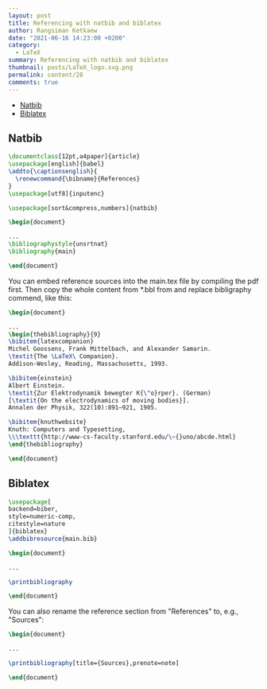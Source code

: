 ```yaml
---
layout: post
title: Referencing with natbib and biblatex
author: Rangsiman Ketkaew
date: "2021-06-16 14:23:00 +0200"
category:
  - LaTeX
summary: Referencing with natbib and biblatex
thumbnail: posts/LaTeX_logo.svg.png
permalink: content/28
comments: true
---
```


- [Natbib](#natbib)
- [Biblatex](#biblatex)

## Natbib

```tex
\documentclass[12pt,a4paper]{article}
\usepackage[english]{babel}
\addto{\captionsenglish}{
  \renewcommand{\bibname}{References}
}
\usepackage[utf8]{inputenc}

\usepackage[sort&compress,numbers]{natbib}

\begin{document}

...
\bibliographystyle{unsrtnat}
\bibliography{main}

\end{document}
```

You can embed reference sources into the main.tex file by compiling the pdf first. Then copy the whole content from \*.bbl from and replace bibligraphy commend, like this:

```tex
\begin{document}

...
\begin{thebibliography}{9}
\bibitem{latexcompanion}
Michel Goossens, Frank Mittelbach, and Alexander Samarin.
\textit{The \LaTeX\ Companion}.
Addison-Wesley, Reading, Massachusetts, 1993.

\bibitem{einstein}
Albert Einstein.
\textit{Zur Elektrodynamik bewegter K{\"o}rper}. (German)
[\textit{On the electrodynamics of moving bodies}].
Annalen der Physik, 322(10):891–921, 1905.

\bibitem{knuthwebsite}
Knuth: Computers and Typesetting,
\\\texttt{http://www-cs-faculty.stanford.edu/\~{}uno/abcde.html}
\end{thebibliography}

\end{document}
```

## Biblatex

```tex
\usepackage[
backend=biber,
style=numeric-comp,
citestyle=nature
]{biblatex}
\addbibresource{main.bib}

\begin{document}

...

\printbibliography

\end{document}
```

You can also rename the reference section from "References" to, e.g., "Sources":

```tex
\begin{document}

...

\printbibliography[title={Sources},prenote=note]

\end{document}
```
